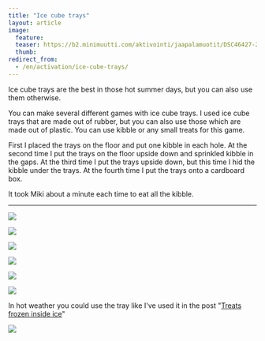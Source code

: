 ```yaml
---
title: "Ice cube trays"
layout: article
image:
  feature:
  teaser: https://b2.minimuutti.com/aktivointi/jaapalamuotit/DSC46427-245px.jpg
  thumb:
redirect_from:
  - /en/activation/ice-cube-trays/
---
```


Ice cube trays are the best in those hot summer days, but you can also use them otherwise.

You can make several different games with ice cube trays. I used ice cube trays that are made out of rubber, but you can also use those which are made out of plastic. You can use kibble or any small treats for this game.

First I placed the trays on the floor and put one kibble in each hole. At the second time I put the trays on the floor upside down and sprinkled kibble in the gaps. At the third time I put the trays upside down, but this time I hid the kibble under the trays. At the fourth time I put the trays onto a cardboard box.

It took Miki about a minute each time to eat all the kibble.

---

![](https://b2.minimuutti.com/aktivointi/jaapalamuotit/DSC46471-800px.jpg)

![](https://b2.minimuutti.com/aktivointi/jaapalamuotit/DSC46369-800px.jpg)

![](https://b2.minimuutti.com/aktivointi/jaapalamuotit/DSC46405-800px.jpg)

![](https://b2.minimuutti.com/aktivointi/jaapalamuotit/DSC46427-800px.jpg)

![](https://b2.minimuutti.com/aktivointi/jaapalamuotit/DSC46448-800px.jpg)

![](https://b2.minimuutti.com/aktivointi/jaapalamuotit/DSC46497-800px.jpg)

In hot weather you could use the tray like I've used it in the post "[Treats frozen inside ice](/en/brain-games/treats-frozen-inside-ice/)"

![](https://b2.minimuutti.com/aktivointi/jaan-sisalla-olevat-namit/DSC43352-800px.jpg)
